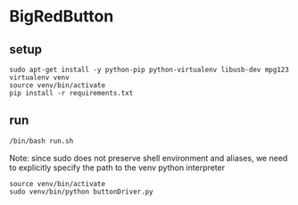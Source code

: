 # BigRedButton

## setup
```
sudo apt-get install -y python-pip python-virtualenv libusb-dev mpg123
virtualenv venv
source venv/bin/activate
pip install -r requirements.txt
```

## run
```sh
/bin/bash run.sh

```
Note: since sudo does not preserve shell environment and aliases,
we need to explicitly specify the path to the venv python interpreter
```
source venv/bin/activate
sudo venv/bin/python buttonDriver.py
```
